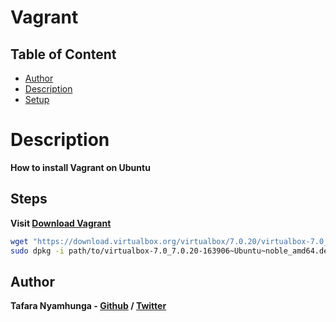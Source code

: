 # Vagrant

## Table of Content
- [Author](#author)
- [Description](#description)
- [Setup](#steps)

# Description

**How to install Vagrant on Ubuntu**

## Steps

**Visit [Download Vagrant](https://developer.hashicorp.com/vagrant)**

```bash
wget "https://download.virtualbox.org/virtualbox/7.0.20/virtualbox-7.0_7.0.20-163906~Ubuntu~noble_amd64.deb"
sudo dpkg -i path/to/virtualbox-7.0_7.0.20-163906~Ubuntu~noble_amd64.deb
```

## Author

**Tafara Nyamhunga  - [Github](https://github.com/tafara-n) / [Twitter](https://twitter.com/tafaranyamhunga)**
